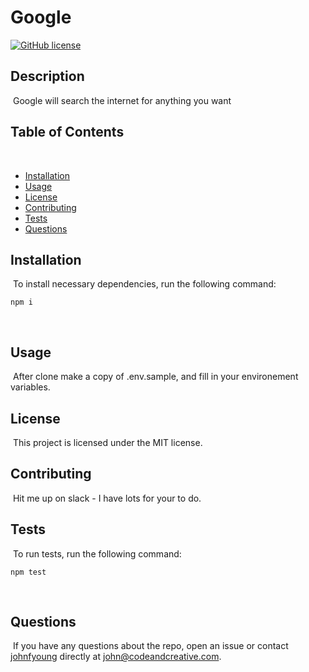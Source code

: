 # Google
[![GitHub license](https://img.shields.io/badge/license-MIT-blue.svg)](https://github.com/johnfyoung/google)
​
## Description
​
Google will search the internet for anything you want
​
## Table of Contents 
​
* [Installation](#installation)
​
* [Usage](#usage)
​
* [License](#license)
​
* [Contributing](#contributing)
​
* [Tests](#tests)
​
* [Questions](#questions)
​
## Installation
​
To install necessary dependencies, run the following command:
​
```
npm i
```
​
## Usage
​
After clone make a copy of .env.sample, and fill in your environement variables.
​
## License
​
This project is licensed under the MIT license.
  
## Contributing
​
Hit me up on slack - I have lots for your to do.
​
## Tests
​
To run tests, run the following command:
​
```
npm test
```
​
## Questions
​
If you have any questions about the repo, open an issue or contact [johnfyoung](undefined) directly at john@codeandcreative.com.
